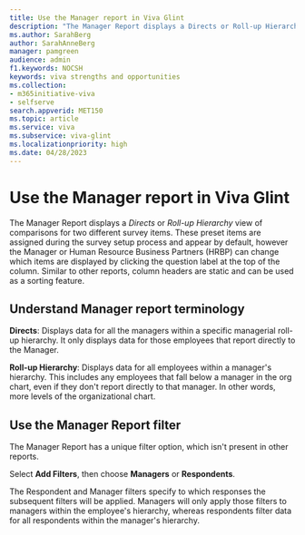 ```yaml
---
title: Use the Manager report in Viva Glint
description: "The Manager Report displays a Directs or Roll-up Hierarchy view for two preselected survey items within a specific hierarchy."
ms.author: SarahBerg
author: SarahAnneBerg
manager: pamgreen
audience: admin
f1.keywords: NOCSH
keywords: viva strengths and opportunities
ms.collection:  
- m365initiative-viva
- selfserve 
search.appverid: MET150 
ms.topic: article
ms.service: viva
ms.subservice: viva-glint
ms.localizationpriority: high
ms.date: 04/28/2023
---
```


# Use the Manager report in Viva Glint

The Manager Report displays a *Directs* or *Roll-up Hierarchy* view of comparisons for two different survey items. These preset items are assigned during the survey setup process and appear by default, however the Manager or Human Resource Business Partners (HRBP) can change which items are displayed by clicking the question label at the top of the column. Similar to other reports, column headers are static and can be used as a sorting feature. 

## Understand Manager report terminology 

**Directs**: Displays data for all the managers within a specific managerial roll-up hierarchy. It only displays data for those employees that report directly to the Manager.  

**Roll-up Hierarchy**: Displays data for all employees within a manager's hierarchy. This includes any employees that fall below a manager in the org chart, even if they don't report directly to that manager. In other words, more levels of the organizational chart. 

## Use the Manager Report filter 

The Manager Report has a unique filter option, which isn't present in other reports. 

Select **Add Filters**, then choose **Managers** or **Respondents**.  

The Respondent and Manager filters specify to which responses the subsequent filters will be applied. Managers will only apply those filters to managers within the employee's hierarchy, whereas respondents filter data for all respondents within the manager's hierarchy. 